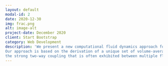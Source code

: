 ```yaml
---
layout: default
modal-id: 2
date: 2020-12-30
img: frac.png
alt: image-alt
project-date: December 2020
client: Start Bootstrap
category: Web Development
description: 'We present a new computational fluid dynamics approach for simulating two-phase flow in hybrid systems containing solid-free regions and deformable porous matrices.
Our approach is based on the derivation of a unique set of volume-averaged partial differential equations that asymptotically approach the Navier-Stokes Volume-of-Fluid equations in solid-free regions and multiphase Biot Theory in porous regions. The resulting equations extend our recently developed Darcy-Brinkman-Biot framework to multiphase flow. Through careful consideration of interfacial dynamics (relative permeability and capillary effects) and extensive benchmarking, we show that the resulting model accurately captures
the strong two-way coupling that is often exhibited between multiple fluids and deformable porous media. Thus, it can be used to represent flow-induced material deformation (swelling, compression) and failure (cracking, fracturing). The model's open-source numerical implementation, hybridBiotInterFoam, effectively marks the extension of computational fluid mechanics into modeling multiscale multiphase flow in deformable porous systems. The versatility of the solver is illustrated through applications related to material failure in poroelastic coastal barriers and surface deformation due to fluid injection in poro-visco-plastic systems.' 
---
```

